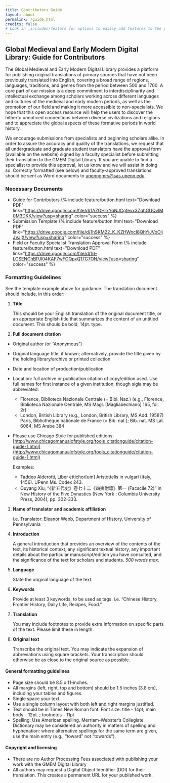 ```yaml
---
title: Contributors Guide
layout: about
permalink: /guide.html
credits: false
# Look in _includes/feature for options to easily add features to the page
---
```

## Global Medieval and Early Modern Digital Library: Guide for Contributors

The Global Medieval and Early Modern Digital Library provides a platform for publishing original translations of primary sources that have not been previously translated into English, covering a broad range of regions, languages, traditions, and genres from the period between 500 and 1700. A core part of our mission is a deep commitment to interdisciplinarity and intellectual exchange among scholars working across different languages and cultures of the medieval and early modern periods, as well as the promotion of our field and making it more accessible to non-specialists. We hope that this open access resource will help the users to discover the hitherto unnoticed connections between diverse civilizations and religions and to appreciate the global aspects of these formative periods in world history.

We encourage submissions from specialists and beginning scholars alike. In order to assure the accuracy and quality of the translations, we request that all undergraduate and graduate student translators have the approval form (available on the website) signed by a faculty specialist before submitting their translation to the GMEM Digital Library. If you are unable to find a specialist to provide this approval, let us know and we will assist in doing so. Correctly formatted (see below) and faculty-approved translations should be sent as Word documents to upenngmrs@sas.upenn.edu.

### Necessary Documents

- Guide for Contributors {% include feature/button.html text="Download PDF" link="https://drive.google.com/file/d/1AZOHrxYqNJCgfevx3ZqhGUQvlM0M3DKK/view?usp=sharing" color="success" %}
- Submission Template  {% include feature/button.html text="Download PDF" link="https://drive.google.com/file/d/1hSKM22_K_KZHWncI8QhYiJVoOljJVJjX/view?usp=sharing" color="success" %}
- Field or Faculty Specialist Translation Approval Form  {% include feature/button.html text="Download PDF" link="https://drive.google.com/file/d/16-LCSENChBPJI04KAF7wFOQpxQ17G7ON/view?usp=sharing" color="success" %}


### Formatting Guidelines
See the template example above for guidance.
The translation document should include, in this order: 

1. __Title__

    This should be your English translation of the original document title, or an appropriate English title that summarizes the content of an untitled document. This should be bold, 14pt. type.

2. __Full document citation__
- Original author (or “Anonymous”)
- Original language title, if known; alternatively, provide the title given by the holding library/archive or printed collection
- Date and location of production/publication 
- Location: full archive or publication citation of copy/edition used. Use full names for first instance of a given institution, though sigla may be abbreviated:
  - Florence, Biblioteca Nazionale Centrale (= Bibl. Naz.) (e.g., Florence, Biblioteca Nazionale Centrale, MS Magl. [Magliabechiano] 165, fol. 2r)
  - London, British Library (e.g., London, British Library, MS Add. 19587) Paris, Bibliothèque nationale de France (= Bib. nat.); Bib. nat. MS Lat. 6064; MS Arabe 384
- Please use Chicago Style for published editions: [http://www.chicagomanualofstyle.org/tools_citationguide/citation-guide-1.html](http://www.chicagomanualofstyle.org/tools_citationguide/citation-guide-1.html)

    Examples:
    - Taddeo Alderotti, Liber ettichor[um] Aristottelis in vulgari (Italy, 1456). UPenn Ms. Codex 243.
    - Ouyang Xiu, “《新五代史》卷七十二《四夷附錄》第一 (Facscile 72)” in New History of the Five Dynasties (New York : Columbia University Press, 2004), pp. 302-333.
 
3. __Name of translator and academic affiliation__  

   i.e. Translator: Eleanor Webb, Department of History, University of Pennsylvania 

4. __Introduction__

    A general introduction that provides an overview of the contents of the text, its historical context, any significant textual history, any important details about the particular manuscript/edition you have consulted, and the significance of the text for scholars and students. _500 words max_.

5. __Language__ 

    State the original language of the text.
 
6. __Keywords__

    Provide at least 3 keywords, to be used as tags. 
    i.e. “Chinese History, Frontier History, Daily Life, Recipes, Food.” 

7. __Translation__

    You may include footnotes to provide extra information on specific parts of the text. Please limit these in length.
 
8. __Original text__

    Transcribe the original text. You may indicate the expansion of abbreviations using square brackets. Your transcription should otherwise be as close to the original source as possible.
 
 
#### General formatting guidelines

- Page size should be 8.5 x 11-inches.
- All margins (left, right, top and bottom) should be 1.5 inches (3.8 cm), including your tables and figures.
- Single space your text.
- Use a single column layout with both left and right margins justified.
- Text should be in Times New Roman font. Font size: title - 14pt; main body – 12pt. ; footnotes – 11pt
- Spelling: Use American spelling. Merriam-Webster’s Collegiate Dictionary may be considered an authority in matters of spelling and hyphenation: where alternative spellings for the same term are given, use the main entry (e.g., “toward” not “towards”).

#### Copyright and licensing
- There are no Author Processing Fees associated with publishing your work with the GMEM Digital Library
- All authors may request a Digital Object Identifier (DOI) for their translation. This creates a permanent URL for your published work.